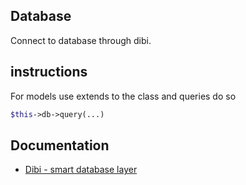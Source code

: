 ## Database
Connect to database through dibi. 

## instructions
For models use extends to the class and queries do so 
```php
$this->db->query(...)
```

## Documentation
- [Dibi - smart database layer](http://dibiphp.com/)
